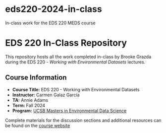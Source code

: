 # eds220-2024-in-class
In-class work for the EDS 220 MEDS course

# EDS 220 In-Class Repository

This repository hosts all the work completed in-class by Brooke Grazda during the EDS 220 - *Working with Environmental Datasets* lectures.

## Course Information
- **Course Title:** EDS 220 - Working with Environmental Datasets
- **Instructor:** Carmen Galaz García
- **TA:** Annie Adams
- **Term:** Fall 2024
- **Program:** [UCSB Masters in Environmental Data Science](https://bren.ucsb.edu/masters-programs/master-environmental-data-science)

Complete materials for the discussion sections and additional resources can be found on the [course website](https://meds-eds-220.github.io/MEDS-eds-220-course/discussion-sections/discussion-sections-listing.html)